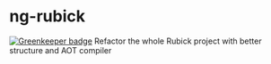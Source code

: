 # ng-rubick

[![Greenkeeper badge](https://badges.greenkeeper.io/JounQin/ng-rubick.svg)](https://greenkeeper.io/)
Refactor the whole Rubick project with better structure and AOT compiler
